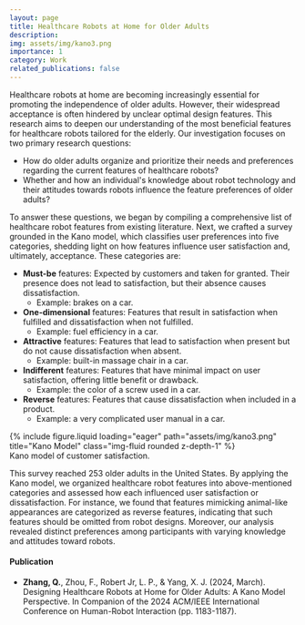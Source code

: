```yaml
---
layout: page
title: Healthcare Robots at Home for Older Adults
description:
img: assets/img/kano3.png
importance: 1
category: Work
related_publications: false
---
```


Healthcare robots at home are becoming increasingly essential for promoting the independence of older adults. However, their widespread acceptance is often hindered by unclear optimal design features. This research aims to deepen our understanding of the most beneficial features for healthcare robots tailored for the elderly. Our investigation focuses on two primary research questions:
- How do older adults organize and prioritize their needs and preferences regarding the current features of healthcare robots?
- Whether and how an individual's knowledge about robot technology and their attitudes towards robots influence the feature preferences of older adults?

To answer these questions, we began by compiling a comprehensive list of healthcare robot features from existing literature. Next, we crafted a survey grounded in the Kano model, which classifies user preferences into five categories, shedding light on how features influence user satisfaction and, ultimately, acceptance. These categories are:
- **Must-be** features: Expected by customers and taken for granted. Their presence does not lead to satisfaction, but their absence causes dissatisfaction.
    - Example: brakes on a car.
- **One-dimensional** features: Features that result in satisfaction when fulfilled and dissatisfaction when not fulfilled.
    - Example: fuel efficiency in a car.
- **Attractive** features: Features that lead to satisfaction when present but do not cause dissatisfaction when absent.
    - Example: built-in massage chair in a car.
- **Indifferent** features: Features that have minimal impact on user satisfaction, offering little benefit or drawback.
    - Example: the color of a screw used in a car.
- **Reverse** features: Features that cause dissatisfaction when included in a product.
    - Example: a very complicated user manual in a car.

<div class="row">
    <div class="col-sm mt-2 mt-md-0">
        {% include figure.liquid loading="eager" path="assets/img/kano3.png" title="Kano Model" class="img-fluid rounded z-depth-1" %}
    </div>
</div>
<div class="caption">
    Kano model of customer satisfaction.
</div>

This survey reached 253 older adults in the United States. By applying the Kano model, we organized healthcare robot features into above-mentioned categories and assessed how each influenced user satisfaction or dissatisfaction. For instance, we found that features mimicking animal-like appearances are categorized as reverse features, indicating that such features should be omitted from robot designs. Moreover, our analysis revealed distinct preferences among participants with varying knowledge and attitudes toward robots.

#### Publication 
- **Zhang, Q.**, Zhou, F., Robert Jr, L. P., & Yang, X. J. (2024, March). Designing Healthcare Robots at Home for Older Adults: A Kano Model Perspective. In Companion of the 2024 ACM/IEEE International Conference on Human-Robot Interaction (pp. 1183-1187).
